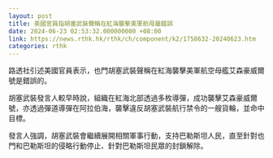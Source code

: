 ```yaml
---
layout: post
title: 美國官員指胡塞武裝聲稱在紅海襲擊美軍航母屬錯誤
date: 2024-06-23 02:53:32.000000000 +08:00
link: https://news.rthk.hk/rthk/ch/component/k2/1758632-20240623.htm
categories: rthk
---
```


路透社引述美國官員表示，也門胡塞武裝聲稱在紅海襲擊美軍航空母艦艾森豪威爾號是錯誤的。

胡塞武裝發言人較早時說，組織在紅海北部透過多枚導彈，成功襲擊艾森豪威爾號，亦透過彈道導彈在阿拉伯海，襲擊違反胡塞武裝航行禁令的一艘貨輪，並命中目標。

發言人強調，胡塞武裝會繼續展開相關軍事行動，支持巴勒斯坦人民，直至針對也門和巴勒斯坦的侵略行動停止、針對巴勒斯坦民眾的封鎖解除。
